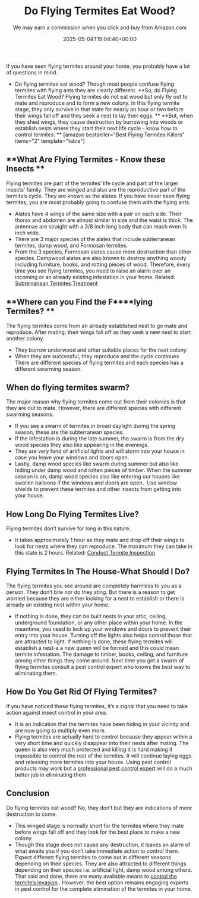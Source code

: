 ﻿---
author: We may earn a commission when you click and buy from Amazon.com
layout: post
title: Do Flying Termites Eat Wood?
date: '2025-05-04T19:04:40+00:00'
categories:
- Guide
- Termites
tags: []
slug: /do-flying-termites-eat-wood/
lastmod: 2025-05-07T12:21:26+03:00
---

If you have seen flying termites around your home, you probably have a lot of questions in mind.
- Do flying termites eat wood? Though most people confuse flying termites with flying ants they are clearly different.
**So, do Flying Termites Eat Wood? Flying termites do not eat wood but only fly out to mate and reproduce and to form a new colony. In this flying termite stage, they only survive in that state for nearly an hour or two before their wings fall off and they seek a nest to lay their eggs. **
**But, when they shed wings, they cause destruction by burrowing into woods or establish nests where they start their next life cycle - know how to control termites. **
[amazon bestseller="Best Flying Termites Killers" items="2" template="table"]
## **What Are Flying Termites - Know these Insects **
Flying termites are part of the termites’ life cycle and part of the larger insects’ family. They are winged and also are the reproductive part of the termite’s cycle. They are known as the alates.
If you have never seen flying termites, you are most probably going to confuse them with the flying ants.
- Alates have 4 wings of the same size with a pair on each side. Their thorax and abdomen are almost similar in size and the waist is thick. The antennae are straight with a 3/8 inch long body that can reach even ½ inch wide.
- There are 3 major species of the alates that include subterranean termites, damp wood, and Formosan termites.
- From the 3 species, Formosan alates cause more destruction than other species. Dampwood alates are also known to destroy anything woody including furniture, books, and rotting pieces of wood.
Therefore, every time you see flying termites, you need to raise an alarm over an incoming or an already existing infestation in your home.
Related:
[Subterranean Termites Treatment](https://pestpolicy.com/subterranean-termites-treatment/)
## **Where can you Find the F****lying Termites? **
The flying termites come from an already established nest to go mate and reproduce. After mating, their wings fall off as they seek a new nest to start another colony.
- They burrow underwood and other suitable places for the next colony.
- When they are successful, they reproduce and the cycle continues
There are different species of flying termites and each species has a different swarming season.
## **When do flying termites swarm?**
The major reason why flying termites come out from their colonies is that they are out to mate. However, there are different species with different swarming seasons.
- If you see a swarm of termites in broad daylight during the spring season, these are the subterranean species.
- If the infestation is during the late summer, the swarm is from the dry wood species they also like appearing in the evenings.
- They are very fond of artificial lights and will storm into your house in case you leave your windows and doors open.
- Lastly, damp wood species like swarm during summer but also like hiding under damp wood and rotten pieces of timber.
When the summer season is on, damp wood species also like entering our houses like swollen balloons if the windows and doors are open.  Use window shields to prevent these termites and other insects from getting into your house.
## **How Long Do Flying Termites Live?**
Flying termites don’t survive for long in this nature.
- It takes approximately 1 hour as they mate and drop off their wings to look for nests where they can reproduce.
The maximum they can take in this state is 2 hours.
Related:
[Conduct Termite Inspection](https://pestpolicy.com/termite-inspection-cost/)
## **Flying Termites In The House-What Should I Do?**
The flying termites you see around are completely harmless to you as a person. They don’t bite nor do they sting.
But there is a reason to get worried because they are either looking for a nest to establish or there is already an existing nest within your home.
- If nothing is done, they can be built nests in your attic, ceiling, underground foundation, or any other place within your home.
In the meantime, you need to lock up your windows and doors to prevent their entry into your house. Turning off the lights also helps control those that are attracted to light.
If nothing is done, these flying termites will establish a nest-a a new queen will be formed and this could mean termite infestation. The damage to timber, books, ceiling, and furniture among other things they come around.
Next time you get a swarm of flying termites consult a pest control expert who knows the best way to eliminating them.
## **How Do You Get Rid Of Flying Termites?**
If you have noticed these flying termites, it’s a signal that you need to take action against insect control in your area.
- It is an indication that the termites have been hiding in your vicinity and are now going to multiply even more.
- Flying termites are actually hard to control because they appear within a very short time and quickly disappear into their nests after mating.
The queen is also very much protected and killing it is hard making it impossible to control the rest of the termites. It will continue laying eggs and releasing more termites into your house.
Using pest control products may work but a
[professional pest control expert](https://pestpolicy.com/termite-fumigation/)
will do a much better job in eliminating them
## Conclusion
Do flying termites eat wood? No, they don’t but they are indications of more destruction to come.
- This winged stage is normally short for the termites where they mate before wings fall off and they look for the best place to make a new colony.
- Though this stage does not cause any destruction, it leaves an alarm of what awaits you if you don’t take immediate action to control them.
Expect different flying termites to come out in different seasons depending on their species. They are also attracted to different things depending on their species i.e. artificial light, damp wood among others.
That said and done, there are many available means to
[control the termite’s invasion](https://pestpolicy.com/best-termite-killer/)
. However, the best option remains engaging experts in pest control for the complete elimination of the termites in your home.